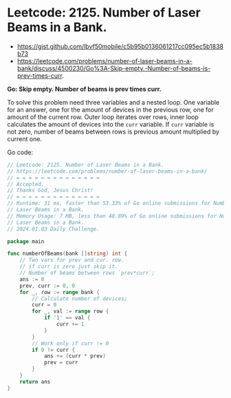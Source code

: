 # Leetcode: 2125. Number of Laser Beams in a Bank.

- https://gist.github.com/lbvf50mobile/c5b95b0136061217cc095ec5b1838b73
- https://leetcode.com/problems/number-of-laser-beams-in-a-bank/discuss/4500230/Go%3A-Skip-empty.-Number-of-beams-is-prev-times-curr.

**Go: Skip empty. Number of beams is prev times curr.**

To solve this problem need three variables and a nested loop. One variable for
an answer, one for the amount of devices in the previous row, one for amount
of the current row. Outer loop iterates over rows, inner loop calculates the
amount of devices into the `curr` variable. If `curr` variable is not zero,
number of beams between rows is previous amount multiplied by current one. 

Go code:
```Go
// Leetcode: 2125. Number of Laser Beams in a Bank.
// https://leetcode.com/problems/number-of-laser-beams-in-a-bank/
// = = = = = = = = = = = = = =
// Accepted.
// Thanks God, Jesus Christ!
// = = = = = = = = = = = = = =
// Runtime: 31 ms, faster than 53.33% of Go online submissions for Number of
// Laser Beams in a Bank.
// Memory Usage: 7 MB, less than 48.89% of Go online submissions for Number of
// Laser Beams in a Bank.
// 2024.01.03 Daily Challenge.

package main

func numberOfBeams(bank []string) int {
	// Two vars for prev and cur. row.
	// if curr is zero just skip it.
	// Number of beams between rows `prev*curr`;
	ans := 0
	prev, curr := 0, 0
	for _, row := range bank {
		// Calculate number of devices;
		curr = 0
		for _, val := range row {
			if '1' == val {
				curr += 1
			}
		}
		// Work only if curr != 0
		if 0 != curr {
			ans += (curr * prev)
			prev = curr
		}
	}
	return ans
}
```
